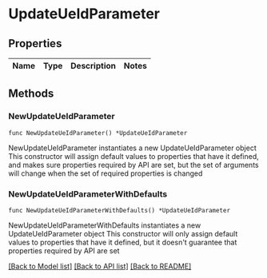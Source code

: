 # UpdateUeIdParameter

## Properties

Name | Type | Description | Notes
------------ | ------------- | ------------- | -------------

## Methods

### NewUpdateUeIdParameter

`func NewUpdateUeIdParameter() *UpdateUeIdParameter`

NewUpdateUeIdParameter instantiates a new UpdateUeIdParameter object
This constructor will assign default values to properties that have it defined,
and makes sure properties required by API are set, but the set of arguments
will change when the set of required properties is changed

### NewUpdateUeIdParameterWithDefaults

`func NewUpdateUeIdParameterWithDefaults() *UpdateUeIdParameter`

NewUpdateUeIdParameterWithDefaults instantiates a new UpdateUeIdParameter object
This constructor will only assign default values to properties that have it defined,
but it doesn't guarantee that properties required by API are set


[[Back to Model list]](../README.md#documentation-for-models) [[Back to API list]](../README.md#documentation-for-api-endpoints) [[Back to README]](../README.md)


